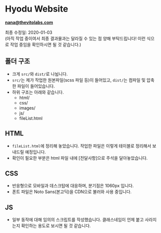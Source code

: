 # Hyodu Website
**nana@thevitolabs.com**
<br/>

최종 수정일: 2020-01-03
<br/>
(아직 작업 중이여서 최종 결과물과는 달라질 수 있는 점 양해 부탁드립니다! 이런 식으로 작업 중임을 확인하시면 될 것 같습니다.)

## 폴더 구조
- 크게 `src/`와 `dist/`로 나뉩니다.
- `src/`는 제가 작업한 원본파일(scss 파일 등)이 들어있고, `dist/`는 컴파일 및 압축한 파일이 들어있습니다.
- 하위 구조는 아래와 같습니다.
  - html/
  - css/
  - images/
  - js/
  - fileList.html

## HTML
- `fileList.html`에 정리해 놓았습니다. 작업한 파일은 이렇게 테이블로 정리해서 보내드릴 예정입니다.
- 확인이 필요한 부분은 html 파일 내에 [전달사항]으로 주석을 달아놓았습니다.

## CSS
- 반응형으로 모바일과 데스크탑에 대응하며, 분기점은 1060px 입니다.
- 폰트 파일은 Noto Sans(본고딕)을 CDN으로 불러와 사용 중입니다.

## JS
- 일부 동작에 대해 임의의 스크립트를 작성했습니다. 클래스네임이 언제 붙고 사라지는지 확인하는 용도로 보시면 될 것 같습니다.
